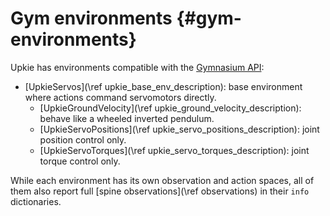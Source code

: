# Gym environments {#gym-environments}

Upkie has environments compatible with the [Gymnasium API](https://gymnasium.farama.org/):

- [UpkieServos](\ref upkie_base_env_description): base environment where actions command servomotors directly.
    - [UpkieGroundVelocity](\ref upkie_ground_velocity_description): behave like a wheeled inverted pendulum.
    - [UpkieServoPositions](\ref upkie_servo_positions_description): joint position control only.
    - [UpkieServoTorques](\ref upkie_servo_torques_description): joint torque control only.

While each environment has its own observation and action spaces, all of them also report full [spine observations](\ref observations) in their `info` dictionaries.
